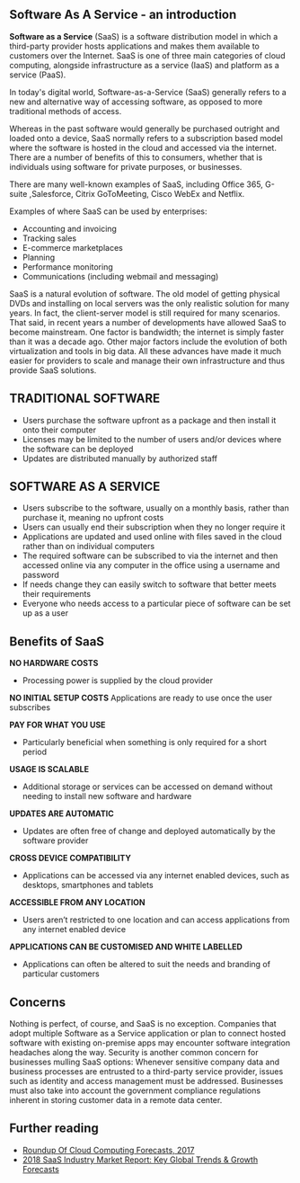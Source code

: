 ## Software As A Service - an introduction

**Software as a Service** (SaaS) is a software distribution model in which a third-party provider hosts applications and makes them available to customers over the Internet. SaaS is one of three main categories of cloud computing, alongside infrastructure as a service (IaaS) and platform as a service (PaaS).

In today's digital world, Software-as-a-Service (SaaS) generally refers to a new and alternative way of accessing software, as opposed to more traditional methods of access.

Whereas in the past software would generally be purchased outright and loaded onto a device, SaaS normally refers to a subscription based model where the software is hosted in the cloud and accessed via the internet. There are a number of benefits of this to consumers, whether that is individuals using software for private purposes, or businesses.

There are many well-known examples of SaaS, including Office 365, G-suite ,Salesforce, Citrix GoToMeeting, Cisco WebEx and Netflix.

Examples of where SaaS can be used by enterprises:

* Accounting and invoicing
* Tracking sales
* E-commerce marketplaces
* Planning
* Performance monitoring
* Communications (including webmail and messaging)

SaaS is a natural evolution of software. The old model of getting physical DVDs and installing on local servers was the only realistic solution for many years. In fact, the client-server model is still required for many scenarios. That said, in recent years a number of developments have allowed SaaS to become mainstream. One factor is bandwidth; the internet is simply faster than it was a decade ago. Other major factors include the evolution of both virtualization and tools in big data. All these advances have made it much easier for providers to scale and manage their own infrastructure and thus provide SaaS solutions.

## TRADITIONAL SOFTWARE

-   Users purchase the software upfront as a package and then install it onto their computer
-   Licenses may be limited to the number of users and/or devices where the software can be deployed
-   Updates are distributed manually by authorized staff

## SOFTWARE AS A SERVICE

-   Users subscribe to the software, usually on a monthly basis, rather than purchase it, meaning no upfront costs
-   Users can usually end their subscription when they no longer require it
-   Applications are updated and used online with files saved in the cloud rather than on individual computers
-   The required software can be subscribed to via the internet and then accessed online via any computer in the office using a username and password
-   If needs change they can easily switch to software that better meets their requirements
-   Everyone who needs access to a particular piece of software can be set up as a user


## Benefits of SaaS

**NO HARDWARE COSTS**
- Processing power is supplied by the cloud provider

**NO INITIAL SETUP COSTS**
Applications are ready to use once the user subscribes

**PAY FOR WHAT YOU USE**
- Particularly beneficial when something is only required for a short period

**USAGE IS SCALABLE**
- Additional storage or services can be accessed on demand without needing to install new software and hardware

**UPDATES ARE AUTOMATIC**
- Updates are often free of change and deployed automatically by the software provider

**CROSS DEVICE COMPATIBILITY**
- Applications can be accessed via any internet enabled devices, such as desktops,  smartphones  and  tablets

**ACCESSIBLE FROM ANY LOCATION**
- Users aren’t restricted to one location and can access applications from any internet enabled device

**APPLICATIONS CAN BE CUSTOMISED AND WHITE LABELLED**
- Applications can often be altered to suit the needs and branding of particular customers

## Concerns

Nothing is perfect, of course, and SaaS is no exception. Companies that adopt multiple Software as a Service application or plan to connect hosted software with existing on-premise apps may encounter software integration headaches along the way. Security is another common concern for businesses mulling SaaS options: Whenever sensitive company data and business processes are entrusted to a third-party service provider, issues such as identity and access management must be addressed. Businesses must also take into account the government compliance regulations inherent in storing customer data in a remote data center.

## Further reading

* [Roundup Of Cloud Computing Forecasts, 2017](https://www.forbes.com/sites/louiscolumbus/2017/04/29/roundup-of-cloud-computing-forecasts-2017/#736b21fb31e8)
* [2018 SaaS Industry Market Report: Key Global Trends & Growth Forecasts](https://financesonline.com/2018-saas-industry-market-report-key-global-trends-growth-forecasts/)


